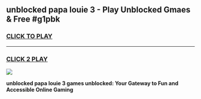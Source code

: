 
## unblocked papa louie 3 - Play Unblocked Gmaes & Free #g1pbk
<h3>
<a href="https://news.freeplayer.one?title=unblocked_papa_louie_3&ref=03M">CLICK TO PLAY</a></h3>
<hr>

<h3>
<a href="https://news.freeplayer.one?title=unblocked_papa_louie_3&ref=03M">CLICK 2 PLAY</a>
  
</h3>

<a href="https://news.freeplayer.one?title=unblocked_papa_louie_3&ref=03M"><img src="https://clearcache.store/games.png"></a>


**unblocked papa louie 3 games unblocked: Your Gateway to Fun and Accessible Online Gaming**
